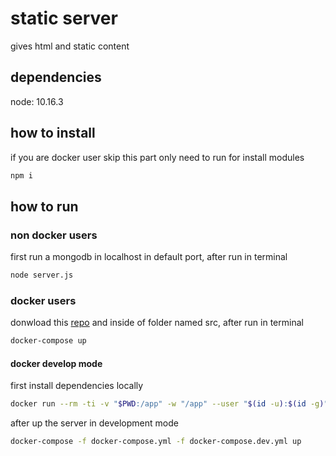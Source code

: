 # static server

gives html and static content

## dependencies

node: 10.16.3

## how to install

if you are docker user skip this part
only need to run for install modules

```bash
npm i
```

## how to run

### non docker users

first run a mongodb in localhost in default port, after run in terminal

```bash
node server.js
```

### docker users

donwload this [repo](https://github.com/siht/node_simple_static_server) and inside of folder named src, after run in terminal

```bash
docker-compose up
```

#### docker develop mode

first install dependencies locally

```bash
docker run --rm -ti -v "$PWD:/app" -w "/app" --user "$(id -u):$(id -g)" node:10.16.3-alpine npm i
```

after up the server in development mode

```bash
docker-compose -f docker-compose.yml -f docker-compose.dev.yml up
```
